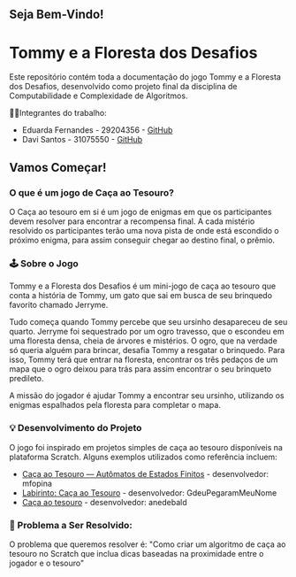 ## Seja Bem-Vindo!

# Tommy e a Floresta dos Desafios

Este repositório contém toda a documentação do jogo Tommy e a Floresta dos Desafios, desenvolvido como projeto final da disciplina de Computabilidade e Complexidade de Algoritmos.

👨‍💻Integrantes do trabalho:
- Eduarda Fernandes - 29204356 - [GitHub](https://github.com/eduardasf)
- Davi Santos - 31075550 - [GitHub](https://github.com/Davi140903)

## Vamos Começar!
### O que é um jogo de Caça ao Tesouro?
O Caça ao tesouro em si é um jogo de enigmas em que os participantes devem resolver para encontrar a recompensa final. A cada mistério resolvido os participantes terão uma nova pista de onde está escondido o próximo enigma, para assim conseguir chegar ao destino final, o prêmio.

### 🕹️ Sobre o Jogo
Tommy e a Floresta dos Desafios é um mini-jogo de caça ao tesouro que conta a história de Tommy, um gato que sai em busca de seu brinquedo favorito chamado Jerryme.

Tudo começa quando Tommy percebe que seu ursinho desapareceu de seu quarto. Jerryme foi sequestrado por um ogro travesso, que o escondeu em uma floresta densa, cheia de árvores e mistérios. O ogro, que na verdade só queria alguém para brincar, desafia Tommy a resgatar o brinquedo. Para isso, Tommy terá que entrar na floresta, encontrar os três pedaços de um mapa que o ogro deixou para trás para assim encontrar o seu brinqueto predileto.

A missão do jogador é ajudar Tommy a encontrar seu ursinho, utilizando os enigmas espalhados pela floresta para completar o mapa. 

### 💡 Desenvolvimento do Projeto
O jogo foi inspirado em projetos simples de caça ao tesouro disponíveis na plataforma Scratch. Alguns exemplos utilizados como referência incluem:
- [Caça ao Tesouro — Autômatos de Estados Finitos](https://scratch.mit.edu/projects/570436056/) - desenvolvedor: mfopina
- [Labirinto: Caça ao Tesouro](https://scratch.mit.edu/projects/833716412/) - desenvolvedor: GdeuPegaramMeuNome
- [Caça ao tesouro](https://scratch.mit.edu/projects/402888020/) - desenvolvedor: anedebald

### 🧩 Problema a Ser Resolvido:
O problema que queremos resolver é: "Como criar um algoritmo de caça ao tesouro no Scratch que inclua dicas baseadas na proximidade entre o jogador e o tesouro"

